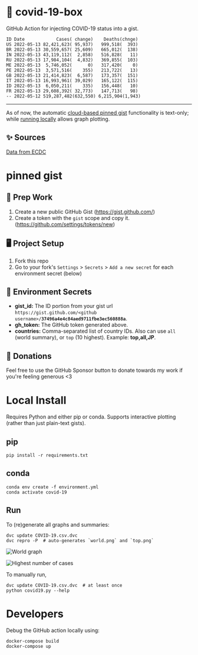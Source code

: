 # 🏥 covid-19-box

GitHub Action for injecting COVID-19 status into a gist.

```
ID Date            Cases( change)    Deaths(chnge)
US 2022-05-13 82,421,623( 95,937)   999,518(  393)
BR 2022-05-13 30,559,657( 25,609)   665,012(  138)
IN 2022-05-13 43,119,112(  2,858)   516,828(   11)
RU 2022-05-13 17,984,104(  4,832)   369,855(  103)
ME 2022-05-13  5,746,052(      0)   317,420(    0)
PE 2022-05-13  3,571,516(    355)   213,722(   13)
GB 2022-05-13 21,414,823(  6,587)   173,357(  151)
IT 2022-05-13 16,993,961( 39,029)   165,122(  115)
ID 2022-05-13  6,050,211(    335)   156,448(   10)
FR 2022-05-13 29,608,392( 32,773)   147,713(   98)
-- 2022-05-12 519,287,482(632,550) 6,215,904(1,943)
```

---

As of now, the automatic [cloud-based pinned gist](#pinned-gist) functionality is text-only;
while [running locally](#local-install) allows graph plotting.

## ✨ Sources

[Data from ECDC](https://www.ecdc.europa.eu/en/publications-data/download-todays-data-geographic-distribution-covid-19-cases-worldwide)

# pinned gist

## 🎒 Prep Work
1. Create a new public GitHub Gist (https://gist.github.com/)
1. Create a token with the `gist` scope and copy it. (https://github.com/settings/tokens/new)

## 🖥 Project Setup
1. Fork this repo
1. Go to your fork's `Settings` > `Secrets` > `Add a new secret` for each environment secret (below)

## 🤫 Environment Secrets
- **gist_id:** The ID portion from your gist url `https://gist.github.com/<github username>/`**`37496a4e4c84aed9711fbe3ec560888a`**.
- **gh_token:** The GitHub token generated above.
- **countries:** Comma-separated list of country IDs. Also can use `all` (world summary), or `top` (10 highest). Example: **top,all,JP**.

## 💸 Donations

Feel free to use the GitHub Sponsor button to donate towards my work if you're feeling generous <3

# Local Install

Requires Python and either pip or conda. Supports interactive plotting (rather than just plain-text gists).

## pip

```
pip install -r requirements.txt
```

## conda

```
conda env create -f environment.yml
conda activate covid-19
```

## Run

To (re)generate all graphs and summaries:

```
dvc update COVID-19.csv.dvc
dvc repro -P  # auto-generates `world.png` and `top.png`
```

![World graph](world.png)

![Highest number of cases](top.png)

To manually run,

```
dvc update COVID-19.csv.dvc  # at least once
python covid19.py --help
```

# Developers

Debug the GitHub action locally using:

```
docker-compose build
docker-compose up
```
